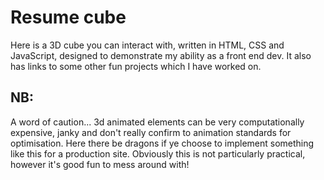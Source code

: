 # Resume cube
Here is a 3D cube you can interact with, written in HTML, CSS and JavaScript, designed to demonstrate my ability as a front end dev. It also has links to some other fun projects which I have worked on.

## NB:
A word of caution... 3d animated elements can be very computationally expensive, janky and don't really confirm to animation standards for optimisation. Here there be dragons if ye choose to implement something like this for a production site. Obviously this is not particularly practical, however it's good fun to mess around with!
